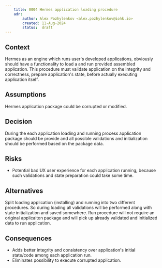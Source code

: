 ```yaml
---
    title: 0004 Hermes application loading procedure
    adr:
        author: Alex Pozhylenkov <alex.pozhylenkov@iohk.io>
        created: 11-Aug-2024
        status:  draft
---
```


## Context

Hermes as an engine which runs user's developed applications,
obviously should have a functionality to load a and run provided assembled application.
This procedure must validate application on the integrity and correctness,
prepare application's state, before actually executing application itself.

## Assumptions

Hermes application package could be corrupted or modified.

## Decision

During the each application loading and running process application package should be provide
and all possible validations and initialization should be performed based on the package data.

## Risks

* Potential bad UX user experience for each application running,
  because such validations and state preparation could take some time.

## Alternatives

Split loading application (installing) and running into two different procedures.
So during loading all validations will be performed along with state initialization and saved somewhere.
Run procedure will not require an original applicaiton package
and will pick up already validated and initialized data to run application.

## Consequences

* Adds better integrity and consistency over application's initial state/code among each application run.
* Eliminates possibility to execute corrupted application.
